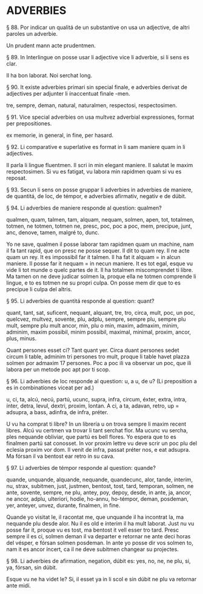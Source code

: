 # ADVERBIES

§ 88. Por indicar un qualitá de un substantive on usa un adjective, de altri paroles un adverbie.

Un prudent mann acte prudentmen.

§ 89. In Interlingue on posse usar li adjective vice li adverbie, si li sens es clar.

Il ha bon laborat. Noi serchat long.

§ 90. It existe adverbies primari sin special finale, e adverbies derivat de adjectives per adjunter li ínaccentuat finale -men.

tre, sempre, deman, natural, naturalmen, respectosi, respectosimen.

§ 91. Vice special adverbies on usa multvez adverbial expressiones, format per prepositiones.

ex memorie, in general, in fine, per hasard.

§ 92. Li comparative e superlative es format in li sam maniere quam in li adjectives.

Il parla li lingue fluentmen. Il scri in min elegant maniere. Il salutat le maxim respectosimen. Si vu es fatigat, vu labora min rapidmen quam si vu es reposat.

§ 93. Secun li sens on posse gruppar li adverbies in adverbies de maniere, de quantitá, de loc, de témpor, e adverbies afirmativ, negativ e de dúbit.

§ 94. Li adverbies de maniere responde al question: qualmen?

qualmen, quam, talmen, tam, alquam, nequam, solmen, apen, tot, totalmen, totmen, ne totmen, totmen ne, presc, poc, poc a poc, mem, precipue, junt, anc, denove, tamen, malgré to, dunc.

Yo ne save, qualmen il posse laborar tam rapidmen quam un machine, nam il fa tant rapid, que on presc ne posse sequer. Il dit to quam rey. Il ne acte quam un rey. It es impossibíl far it talmen. Il ha fat it alquam = in alcun maniere. Il posse far it nequam = in necun maniere. It es tot egal, esque vu vide li tot munde o quelc partes de it. Il ha totalmen miscomprendet ti libre. Ma tamen on ne deve judicar solmen la, proque ella ne totmen comprende li lingue, e to es totmen ne su propri culpa. On posse mem dir que to es precipue li culpa del altris.

§ 95. Li adverbies de quantitá responde al question: quant?

quant, tant, sat, suficent, nequant, alquant, tre, tro, circa, mult, poc, un poc, quelcvez, multvez, sovente, plu, adplu, sempre, sempre plu, sempre plu mult, sempre plu mult ancor, min, plu o min, maxim, admaxim, minim, adminim, maxim possibil, minim possibil, maximal, minimal, proxim, ancor, plus, minus.

Quant persones esset ci? Tant quant yer. Circa duant persones sedet circum li table, adminim tri persones tro mult, proque li table havet plazza solmen por admaxim 17 persones. Poc a poc ili va observar un poc, que ili labora per un metode poc apt por ti scop.

§ 96. Li adverbies de loc responde al question: u, a u, de u? (Li preposition a es in combinationes viceat per ad.)

u, ci, ta, alcú, necú, partú, ucunc, supra, infra, circum, éxter, extra, intra, ínter, detra, levul, dextri, proxim, lontan. A ci, a ta, adavan, retro, up = adsupra, a bass, adinfra, de infra, préter.

U vu ha comprat ti libre? In un librería u on trova sempre li maxim recent libres. Alcú vu certmen va trovar li tant serchat flor. Ma ucunc vu sercha, ples nequande obliviar, que partú es bell flores. Yo espera que to es finalmen partú sat conosset. In vor proxim lettre vu deve scrir un poc plu del eclesia proxim vor dom. Il venit de infra, passat préter nos, e eat adsupra. Ma fórsan il va bentost ear retro in su cava.

§ 97. Li adverbies de témpor responde al question: quande?

quande, unquande, alquande, nequande, quandecunc, alor, tande, ínterim, nu, strax, subitmen, just, justmen, bentost, tost, tard, temporan, solmen, ne ante, sovente, sempre, ne plu, antey, poy, depoy, desde, in ante, ja, ancor, ne ancor, adplu, ulteriori, hodíe, ho-annu, ho-témpor, deman, posdeman, yer, anteyer, unvez, durante, finalmen, in fine.

Quande yo visitat le, il racontat me, que unquande il ha incontrat la, ma nequande plu desde alor. Nu il es old e ínterim il ha mult laborat. Just nu vu posse far it, proque vu es tost, ma bentost it vell esser tro tard. Presc sempre il es ci, solmen deman il va departer e retornar ne ante deci horas del vésper, e fórsan solmen posdeman. In ante yo posse dir vos solmen to, nam it es ancor íncert, ca il ne deve subitmen changear su projectes.

§ 98. Li adverbies de afirmation, negation, dúbit es: yes, no, ne, ne plu, si, ya, fórsan, sin dúbit.

Esque vu ne ha videt le? Si, il esset ya in li scol e sin dúbit ne plu va retornar ante midí.